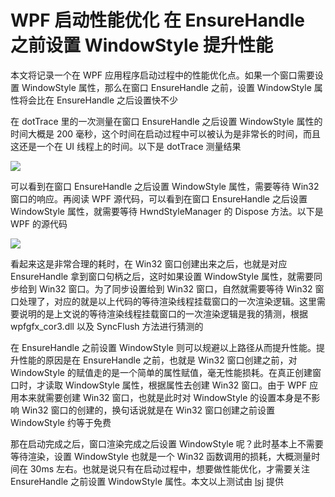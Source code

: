 # WPF 启动性能优化 在 EnsureHandle 之前设置 WindowStyle 提升性能

本文将记录一个在 WPF 应用程序启动过程中的性能优化点。如果一个窗口需要设置 WindowStyle 属性，那么在窗口 EnsureHandle 之前，设置 WindowStyle 属性将会比在 EnsureHandle 之后设置快不少

<!--more-->
<!-- CreateTime:2023/8/19 16:13:03 -->
<!-- 标题： WPF 优化 EnsureHandle 启动性能 -->
<!-- 发布 -->
<!-- 博客 -->

在 dotTrace 里的一次测量在窗口 EnsureHandle 之后设置 WindowStyle 属性的时间大概是 200 毫秒，这个时间在启动过程中可以被认为是非常长的时间，而且这还是一个在 UI 线程上的时间。以下是 dotTrace 测量结果

<!-- ![](image/WPF 启动性能优化 在 EnsureHandle 之前设置 WindowStyle 提升性能/WPF 启动性能优化 在 EnsureHandle 之前设置 WindowStyle 提升性能0.png) -->

![](http://image.acmx.xyz/lindexi%2F20238181613353535.jpg)

可以看到在窗口 EnsureHandle 之后设置 WindowStyle 属性，需要等待 Win32 窗口的响应。再阅读 WPF 源代码，可以看到在窗口 EnsureHandle 之后设置 WindowStyle 属性，就需要等待 HwndStyleManager 的 Dispose 方法。以下是 WPF 的源代码

<!-- ![](image/WPF 启动性能优化 在 EnsureHandle 之前设置 WindowStyle 提升性能/WPF 启动性能优化 在 EnsureHandle 之前设置 WindowStyle 提升性能1.png) -->

![](http://image.acmx.xyz/lindexi%2F2023818161476079.jpg)

看起来这是非常合理的耗时，在 Win32 窗口创建出来之后，也就是对应 EnsureHandle 拿到窗口句柄之后，这时如果设置 WindowStyle 属性，就需要同步给到 Win32 窗口。为了同步设置给到 Win32 窗口，自然就需要等待 Win32 窗口处理了，对应的就是以上代码的等待渲染线程挂载窗口的一次渲染逻辑。这里需要说明的是上文说的等待渲染线程挂载窗口的一次渲染逻辑是我的猜测，根据 wpfgfx_cor3.dll 以及 SyncFlush 方法进行猜测的

在 EnsureHandle 之前设置 WindowStyle 则可以规避以上路径从而提升性能。提升性能的原因是在 EnsureHandle 之前，也就是 Win32 窗口创建之前，对 WindowStyle 的赋值走的是一个简单的属性赋值，毫无性能损耗。在真正创建窗口时，才读取 WindowStyle 属性，根据属性去创建 Win32 窗口。由于 WPF 应用本来就需要创建 Win32 窗口，也就是此时对 WindowStyle 的设置本身是不影响 Win32 窗口的创建的，换句话说就是在 Win32 窗口创建之前设置 WindowStyle 约等于免费

那在启动完成之后，窗口渲染完成之后设置 WindowStyle 呢？此时基本上不需要等待渲染，设置 WindowStyle 也就是一个 Win32 函数调用的损耗，大概测量时间在 30ms 左右。也就是说只有在启动过程中，想要做性能优化，才需要关注 EnsureHandle 之前设置 WindowStyle 属性。本文以上测试由 [lsj](https://blog.sdlsj.net/ ) 提供